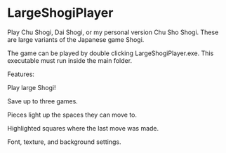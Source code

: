 # LargeShogiPlayer

Play Chu Shogi, Dai Shogi, or my personal version Chu Sho Shogi. 
These are large variants of the Japanese game Shogi.

The game can be played by double clicking LargeShogiPlayer.exe. 
This executable must run inside the main folder.

Features:

  Play large Shogi!
  
  Save up to three games.
  
  Pieces light up the spaces they can move to.
  
  Highlighted squares where the last move was made.
  
  Font, texture, and background settings.
